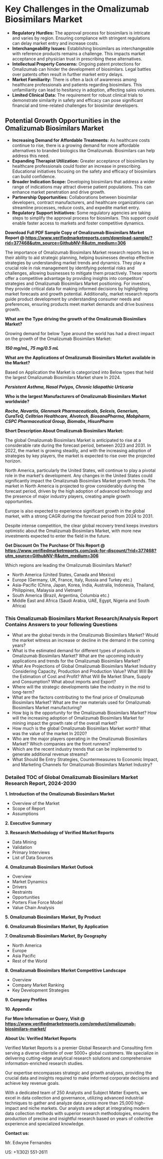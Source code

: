 <p class="">    <h1>Key Challenges in the Omalizumab Biosimilars Market</h1>    <ul>        <li>            <strong>Regulatory Hurdles:</strong> The approval process for biosimilars is intricate and varies by region. Ensuring compliance with stringent regulations can delay market entry and increase costs.        </li>        <li>            <strong>Interchangeability Issues:</strong> Establishing biosimilars as interchangeable with reference products remains a challenge. This impacts market acceptance and physician trust in prescribing these alternatives.        </li>        <li>            <strong>Intellectual Property Concerns:</strong> Ongoing patent protections for Omalizumab can hinder the development of biosimilars. Legal battles over patents often result in further market entry delays.        </li>        <li>            <strong>Market Familiarity:</strong> There is often a lack of awareness among healthcare professionals and patients regarding biosimilars. This unfamiliarity can lead to hesitancy in adoption, affecting sales volumes.        </li>        <li>            <strong>Limited Clinical Data:</strong> The requirement for robust clinical trials to demonstrate similarity in safety and efficacy can pose significant financial and time-related challenges for biosimilar developers.        </li>    </ul>    <h2>Potential Growth Opportunities in the Omalizumab Biosimilars Market</h1>    <ul>        <li>            <strong>Increasing Demand for Affordable Treatments:</strong> As healthcare costs continue to rise, there is a growing demand for more affordable alternatives to branded biologics like Omalizumab. Biosimilars can help address this need.        </li>        <li>            <strong>Expanding Therapist Utilization:</strong> Greater acceptance of biosimilars by healthcare professionals could foster an increase in prescribing. Educational initiatives focusing on the safety and efficacy of biosimilars can build confidence.        </li>        <li>            <strong>Broader Indication Scope:</strong> Developing biosimilars that address a wider range of indications may attract diverse patient populations. This can enhance market penetration and drive growth.        </li>        <li>            <strong>Partnership Opportunities:</strong> Collaborations between biosimilar developers, contract manufacturers, and healthcare organizations can streamline processes, reduce costs, and expedite market entry.        </li>        <li>            <strong>Regulatory Support Initiatives:</strong> Some regulatory agencies are taking steps to simplify the approval process for biosimilars. This support could enable faster access to markets and foster competitive dynamics.        </li>    </ul></p><p class=""><strong>Download Full PDF Sample Copy of Omalizumab Biosimilars Market Report @ <a href="https://www.verifiedmarketreports.com/download-sample/?rid=377468&utm_source=GithubNV-R&utm_medium=306" target="_blank">https://www.verifiedmarketreports.com/download-sample/?rid=377468&utm_source=GithubNV-R&utm_medium=306</a></strong></p><p>The importance of&nbsp;Omalizumab Biosimilars Market research reports lies in their ability to aid strategic planning, helping businesses develop effective strategies by understanding market trends and dynamics. They play a crucial role in risk management by identifying potential risks and challenges, allowing businesses to mitigate them proactively. These reports offer a competitive advantage by providing insights into competitors' strategies and Omalizumab Biosimilars Market positioning. For investors, they provide critical data for making informed decisions by highlighting market forecasts and growth potential. Additionally, market research reports guide product development by understanding consumer needs and preferences, ensuring products meet market demands and drive business growth.</p><p><strong>What are the&nbsp;Type driving the growth of the Omalizumab Biosimilars Market?</strong></p><p id="" class="">Growing demand for below Type around the world has had a direct impact on the growth of the Omalizumab Biosimilars Market:</p><p class=""><em><strong>150 mg/mL, 75 mg/0.5 mL</strong></em></p><p class=""><strong>What are the&nbsp;Applications&nbsp;of Omalizumab Biosimilars Market available in the Market?</strong></p><p id="" class="">Based on Application the Market is categorized into Below types that held the largest Omalizumab Biosimilars Market share In 2024.</p><p class=""><em><strong>Persistent Asthma, Nasal Polyps, Chronic Idiopathic Urticaria</strong></em></p><p class=""><strong>Who is the largest Manufacturers of Omalizumab Biosimilars Market worldwide?</strong></p><p><em><strong>Roche, Novartis, Glenmark Pharmaceuticals, Selexis, Generium, CuraTeQ, Celltrion Healthcare, Alvotech, BiosanaPharma, Mabpharm, CSPC Pharmaceutical Group, Biomabs, HisunPharm</strong></em></p><p id="" class=""><strong>Short Description About Omalizumab Biosimilars Market:</strong></p><p>The global Omalizumab Biosimilars Market is anticipated to rise at a considerable rate during the forecast period, between 2023 and 2031. In 2022, the market is growing steadily, and with the increasing adoption of strategies by key players, the market is expected to rise over the projected horizon.</p><p>North America, particularly the United States, will continue to play a pivotal role in the market's development. Any changes in the United States could significantly impact the Omalizumab Biosimilars Market growth trends. The market in North America is projected to grow considerably during the forecast period, driven by the high adoption of advanced technology and the presence of major industry players, creating ample growth opportunities.</p><p>Europe is also expected to experience significant growth in the global market, with a strong CAGR during the forecast period from 2024 to 2031.</p><p>Despite intense competition, the clear global recovery trend keeps investors optimistic about the Omalizumab Biosimilars Market, with more new investments expected to enter the field in the future.</p><p id="" class=""><strong>Get Discount On The Purchase Of This Report @ <a href="https://www.verifiedmarketreports.com/ask-for-discount/?rid=377468?utm_source=GithubNV-R&utm_medium=306" target="_blank">https://www.verifiedmarketreports.com/ask-for-discount/?rid=377468?utm_source=GithubNV-R&utm_medium=306</a></strong></p><p class="">Which regions are leading the Omalizumab Biosimilars Market?</p><ul><li>North America (United States, Canada and Mexico)</li><li>Europe (Germany, UK, France, Italy, Russia and Turkey etc.)</li><li>Asia-Pacific (China, Japan, Korea, India, Australia, Indonesia, Thailand, Philippines, Malaysia and Vietnam)</li><li>South America (Brazil, Argentina, Columbia etc.)</li><li>Middle East and Africa (Saudi Arabia, UAE, Egypt, Nigeria and South Africa)</li></ul><h3 id="" class="">This Omalizumab Biosimilars Market Research/Analysis Report Contains Answers to your following Questions</h3><ul><li>What are the global trends in the Omalizumab Biosimilars Market? Would the market witness an increase or decline in the demand in the coming years?</li><li>What is the estimated demand for different types of products in Omalizumab Biosimilars Market? What are the upcoming industry applications and trends for the Omalizumab Biosimilars Market?</li><li>What Are Projections of Global Omalizumab Biosimilars Market Industry Considering Capacity, Production and Production Value? What Will Be the Estimation of Cost and Profit? What Will Be Market Share, Supply and Consumption? What about imports and Export?</li><li>Where will the strategic developments take the industry in the mid to long-term?</li><li>What are the factors contributing to the final price of Omalizumab Biosimilars Market? What are the raw materials used for Omalizumab Biosimilars Market manufacturing?</li><li>How big is the opportunity for the Omalizumab Biosimilars Market? How will the increasing adoption of Omalizumab Biosimilars Market for mining impact the growth rate of the overall market?</li><li>How much is the global Omalizumab Biosimilars Market worth? What was the value of the market In 2020?</li><li>Who are the major players operating in the Omalizumab Biosimilars Market? Which companies are the front runners?</li><li>Which are the recent industry trends that can be implemented to generate additional revenue streams?</li><li>What Should Be Entry Strategies, Countermeasures to Economic Impact, and Marketing Channels for Omalizumab Biosimilars Market Industry?</li></ul><h3 id="" class="">Detailed TOC of Global Omalizumab Biosimilars Market Research Report, 2024-2030</h3><p id="" class=""><strong>1. Introduction of the Omalizumab Biosimilars Market</strong></p><ul><li>Overview of the Market</li><li>Scope of Report</li><li>Assumptions</li></ul><p id="" class=""><strong>2. Executive Summary</strong></p><p id="" class=""><strong>3. Research Methodology of Verified Market Reports</strong></p><ul><li>Data Mining</li><li>Validation</li><li>Primary Interviews</li><li>List of Data Sources</li></ul><p id="" class=""><strong>4. Omalizumab Biosimilars Market Outlook</strong></p><ul><li>Overview</li><li>Market Dynamics</li><li>Drivers</li><li>Restraints</li><li>Opportunities</li><li>Porters Five Force Model</li><li>Value Chain Analysis</li></ul><p id="" class=""><strong>5. Omalizumab Biosimilars Market, By Product</strong></p><p id="" class=""><strong>6. Omalizumab Biosimilars Market, By Application</strong></p><p id="" class=""><strong>7. Omalizumab Biosimilars Market, By Geography</strong></p><ul><li>North America</li><li>Europe</li><li>Asia Pacific</li><li>Rest of the World</li></ul><p id="" class=""><strong>8. Omalizumab Biosimilars Market Competitive Landscape</strong></p><ul><li>Overview</li><li>Company Market Ranking</li><li>Key Development Strategies</li></ul><p id="" class=""><strong>9. Company Profiles</strong></p><p id="" class=""><strong>10. Appendix</strong></p><p id="" class=""><strong>For More Information or Query, Visit @ <a href="https://www.verifiedmarketreports.com/product/omalizumab-biosimilars-market/" target="_blank">https://www.verifiedmarketreports.com/product/omalizumab-biosimilars-market/</a></strong></p><p id="" class=""><strong>About Us: Verified Market Reports</strong></p><p id="" class="">Verified Market Reports is a premier Global Research and Consulting firm serving a diverse clientele of over 5000+ global customers. We specialize in delivering cutting-edge analytical research solutions and comprehensive information-enriched research studies.</p><p id="" class="">Our expertise encompasses strategic and growth analyses, providing the crucial data and insights required to make informed corporate decisions and achieve key revenue goals.</p><p id="" class="">With a dedicated team of 250 Analysts and Subject Matter Experts, we excel in data collection and governance, utilizing advanced industrial techniques to gather and analyze data across more than 25,000 high-impact and niche markets. Our analysts are adept at integrating modern data collection methods with superior research methodologies, ensuring the production of precise and insightful research based on years of collective experience and specialized knowledge.</p><p id="" class=""><strong>Contact us:</strong></p><p id="" class="">Mr. Edwyne Fernandes</p><p id="" class="">US: +1(302) 551-2611</p>